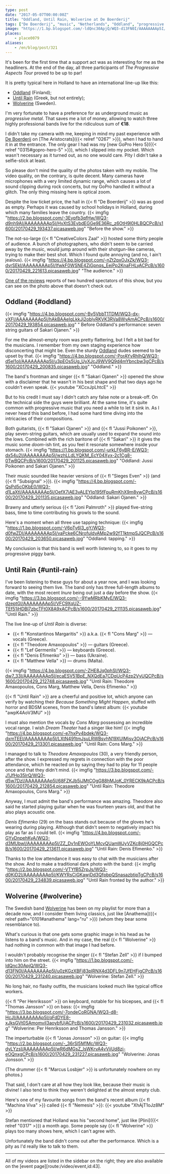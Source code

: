 ```yaml
---
type: post
date: "2017-05-07T00:00:00Z"
title: "Oddland, Until Rain, Wolverine at De Boerderij"
tags: ["De Boerderij", "music", "Netherlands", "Oddland", "progressive metal", "progressive rock", "Until Rain", "Wolverine", "Zoetermeer"]
image: "https://1.bp.blogspot.com/-ldQnc30ApjQ/WQ3-d13FN0I/AAAAAAAAp5I/u0zKGzXBFi83pIRNX4d3DFL9n7JfEHFjgCPcB/s1600/20170429_231240.picasaweb.jpg"
places:
    - place0079
aliases:
    - /en/blog/post/321
---
```


It's been for the first time that a support act was as interesting for me as the headliners. At the end of the day, all three participants of *The Progressive Aspects Tour* proved to be up to par!

<!--more-->

It is pretty typical here in Holland to have an international line-up like this:

* [Oddland](http://www.oddlandband.com/) (Finland);
* [Until Rain](https://untilrain.bandcamp.com/) (Greek, but not entirely);
* [Wolverine](http://www.wolverine-overdose.com/) (Sweden).

I'm very fortunate to have a preference for as underground music as *progressive metal*. That saves me a lot of money, allowing to watch  three highly professional bands live for the ridiculous sum of **€18**.

I didn't take my camera with me, keeping in mind my past experience with [De Boerderij](http://cultuurpodiumboerderij.nl/) on [The Aristocrats]({{< relref "0267" >}}), when I had to hand it in at the entrance. The only gear I had was my [new GoPro Hero 5]({{< relref "0315#gopro-hero-5" >}}), which I slipped into my pocket. Which wasn't necessary as it turned out, as no one would care. Pity I didn't take a selfie-stick at least.

So please don't mind the quality of the photos taken with my mobile. The video quality, on the contrary, is quite decent. Many cameras have microphones with a very limited dynamic range, which causes a lot of sound clipping during rock concerts, but my GoPro handled it without a glitch. The only thing missing here is optical zoom.

Despite the low ticket price, the hall in {{< fl "De Boerderij" >}} was as good as empty. Perhaps it was caused by school holidays in Holland, during which many families leave the country.
{{< imgfig "https://2.bp.blogspot.com/-3Eypfb3qfHw/WQ3-d9nh9AI/AAAAAAAAp5I/HvXtS3EvbdEGGe9E36Rc_z6OtH9l0HLBQCPcB/s1600/20170429_193437.picasaweb.jpg" "Before the show." >}}

The not-so-large {{< fl "CreativeColors Zaal" >}} hosted some thirty people of audience. A bunch of photographers, who didn't seem to be carried away by the music, would jump around with their shotgun-like cameras, trying to make their best shot. Which I found quite annoying (and no, I ain't jealous).
{{< imgfig "https://4.bp.blogspot.com/-nZt2pxOJxZk/WQ3-dyrSEkI/AAAAAAAAp5I/IfwkF0WSNE4ZjGpnqs_EejPp2KnaFHLyACPcB/s1600/20170429_221613.picasaweb.jpg" "The audience." >}}

[One of the reviews](http://rockmuzine.nl/2017/05/02/progressive-aspects-tour-met-wolverine-rain-en-oddland-daalt-neer-de-boerderrij/) reports of two hundred spectators of this show, but you can see on the photo above that doesn't check out.

## Oddland {#oddland}

{{< imgfig "https://4.bp.blogspot.com/-Bv5VbbT1TDM/WQ3-dx-xXFI/AAAAAAAAp5I/hAkBAAeIgLkkJj2oblyRKVK3RVa8WvAmACPcB/s1600/20170429_193854.picasaweb.jpg" " Before Oddland's performance: seven string guitars of Sakari Ojanen." >}}

For me the almost-empty room was pretty flattering, but I felt a bit bad for the musicians. I remember from my own staging experience how disconcerting that might be. Even the sturdy [Oddland](http://www.oddlandband.com/) dudes seemed to be upset by that.
{{< imgfig "https://4.bp.blogspot.com/-PorAYvRhlhQ/WQ3-d5el1oI/AAAAAAAAp5I/u3pEOs5Ug_UyXJcJ9WV9Q9d4mYbncbw3gCPcB/s1600/20170429_200835.picasaweb.jpg" "Oddland." >}}

The band's frontman and singer {{< fl "Sakari Ojanen" >}} opened the show with a disclaimer that he wasn't in his best shape and that two days ago he couldn't even speak.
{{< youtube "XCcxJpLhtcE" >}}

But to his credit I must say I didn't catch any false note or a break-off. On the technical side the guys were brilliant. At the same time, it's quite common with progressive music that you need a while to let it sink in. As I never heard this band before, I had some hard time diving into the intricacies of their compositions.

Both guitarists, {{< fl "Sakari Ojanen" >}} and {{< fl "Jussi Poikonen" >}}, play seven-string guitars, which are usually used to expand the sound into the lows. Combined with the rich baritone of {{< fl "Sakari" >}} it gives the music some *doom*-ish tint, as you feel it resonate somewhere inside your stomach.
{{< imgfig "https://1.bp.blogspot.com/-urkLF6yBR-E/WQ3-dx54u2I/AAAAAAAAp5I/wzhLLdLYQKM_EcY04Xyx-2c1Cg8-0TwBQCPcB/s1600/20170429_201125.picasaweb.jpg" "Oddland: Jussi Poikonen and Sakari Ojanen." >}}

Their music sounded like heavier versions of {{< fl "Sieges Even" >}} (and {{< fl "Subsignal" >}}).
{{< imgfig "https://4.bp.blogspot.com/-QsPd5cOKbE0/WQ3-d1LaXtI/AAAAAAAAp5I/OefX7iAE3vALEYlq195fFpuRmKhX9m8vwCPcB/s1600/20170429_201135.picasaweb.jpg" "Oddland: Sakari Ojanen." >}}

Brawny and utterly serious {{< fl "Joni Palmroth" >}} played five-string bass, time to time contributing his growls to the sound.

Here's a moment when all three use tapping technique:
{{< imgfig "https://1.bp.blogspot.com/-V6pTy6l3_gY/WQ3-d0fwZDI/AAAAAAAAp5I/vaPcke6CNrofuldvAMp2w92fT1ktmpSJQCPcB/s1600/20170429_203650.picasaweb.jpg" "Oddland: tapping." >}}

My conclusion is that this band is well worth listening to, so it goes to my progressive piggy bank.

## Until Rain {#until-rain}

I've been listening to these guys for about a year now, and I was looking forward to seeing them live. The band only has three full-length albums to date, with the most recent *Inure* being out just a day before the show.
{{< imgfig "https://3.bp.blogspot.com/--9YwMRbKMyE/WQ3-dzeptGI/AAAAAAAAp5I/VFC9XqUZ-TEf51iHDBl7zbcTFt0X8A9xACPcB/s1600/20170429_211135.picasaweb.jpg" "Until Rain." >}}

The live line-up of *Until Rain* is diverse:

* {{< fl "Konstantinos Margaritis" >}} a.k.a. {{< fl "Cons Marg" >}} — vocals (Greece).
* {{< fl "Theodore Amaxopoulos" >}} — guitars (Greece).
* {{< fl "Lef Germenlis" >}} — keyboards (Greece).
* {{< fl "Denis Efimenko" >}} — bass (Ukraine).
* {{< fl "Matthew Vella" >}} — drums (Malta).

{{< imgfig "https://4.bp.blogspot.com/-ZHE8Jq0phSI/WQ3-dw7_33I/AAAAAAAAp5I/ecaESV51BpE_NXQdEa7CDqUcP4zp2VyUQCPcB/s1600/20170429_212748.picasaweb.jpg" "Until Rain: Theodore Amaxopoulos, Cons Marg, Matthew Vella, Denis Efimenko." >}}

{{< fl "Until Rain" >}} are a cheerful and positive lot, which anyone can verify by watching their *Because Something Might Happen*, stuffed with horror and BDSM scenes, from the band's latest album:
{{< youtube "awpK4AoV3MU" >}}

I must also mention the vocals by *Cons Marg* possessing an incredible vocal range. I wish *Dream Theater* had a singer like him!
{{< imgfig "https://4.bp.blogspot.com/-e7hxPv4bdek/WQ3-dxmTEEI/AAAAAAAAp5I/LXtN491tmJsuLRWBsvhN19XUIMjsv3OjACPcB/s1600/20170429_213301.picasaweb.jpg" "Until Rain: Cons Marg." >}}

I managed to talk to *Theodore Amaxopoulos* (30), a very friendly person, after the show. I expressed my regrets in connection with the poor attendance, which he reacted on by saying they had to play for 11 people once and that they didn't mind.
{{< imgfig "https://3.bp.blogspot.com/-J1JfHp35lrQ/WQ3-d5w7DzI/AAAAAAAAp5I/68FZKJb5iJMtCOgG88hMJoK_0YRECK9kACPcB/s1600/20170429_212854.picasaweb.jpg" "Until Rain: Theodore Amaxopoulos, Cons Marg." >}}

Anyway, I must admit the band's performance was amazing. Theodore also said he started playing guitar when he was fourteen years old, and that he also plays acoustic one.

*Denis Efimenko* (29) on the bass stands out because of the gloves he's wearing during playing. Although that didn't seem to negatively impact his play as far as I could tell.
{{< imgfig "https://4.bp.blogspot.com/-GYvDnpehKyA/WQ3-d3MUbwI/AAAAAAAAp5I/ZZ_Dv1nEWOoYLMcvQUamWJyVZKc8j0HGQCPcB/s1600/20170429_213611.picasaweb.jpg" "Until Rain: Denis Efimenko." >}}

Thanks to the low attendance it was easy to chat with the musicians after the show. And to make a traditional dark photo with the band:
{{< imgfig "https://2.bp.blogspot.com/-VTYfB5ZrpJs/WQ3-d0KiD2I/AAAAAAAAp5I/KWYRsCiGKawjDd3QfpbpQSnasazbtipTgCPcB/s1600/20170429_234839.picasaweb.jpg" "Until Rain fronted by the author." >}}

## Wolverine {#wolverine}

The Swedish band [Wolverine](http://www.wolverine-overdose.com/) has been on my playlist for more than a decade now, and I consider them living classics, just like [Anathema]({{< relref path="0101#anathema" lang="ru" >}}) (whom they bear some resemblance to).

What's curious is that one gets some graphic image in his head as he listens to a band's music. And in my case, the real {{< fl "Wolverine" >}} had nothing in common with that image I had before.

I wouldn't probably recognise the singer {{< fl "Stefan Zell" >}} if I bumped into him on the street.
{{< imgfig "https://1.bp.blogspot.com/-ldQnc30ApjQ/WQ3-d13FN0I/AAAAAAAAp5I/u0zKGzXBFi83pIRNX4d3DFL9n7JfEHFjgCPcB/s1600/20170429_231240.picasaweb.jpg" "Wolverine: Stefan Zell." >}}

No long hair, no flashy outfits, the musicians looked much like typical office workers.

{{< fl "Per Henriksson" >}} on keyboard, notable for his bicepses, and {{< fl "Thomas Jansson" >}} on bass:
{{< imgfig "https://3.bp.blogspot.com/-7ondeCoRGNA/WQ3-d8-HcJI/AAAAAAAAp5I/qFdDYE8-xJksGVt0SAmomviI3aoybfUjACPcB/s1600/20170429_231032.picasaweb.jpg" "Wolverine: Per Henriksson and Thomas Jansson." >}}

The imperturbable {{< fl "Jonas Jonsson" >}} on guitar:
{{< imgfig "https://2.bp.blogspot.com/-_36rSl5M1Mc/WQ3-dyLYzsI/AAAAAAAAp5I/wR6dMGsZ_IsWKrvA4vViiUd8zi-eOQnxgCPcB/s1600/20170429_231227.picasaweb.jpg" "Wolverine: Jonas Jonsson." >}}

(The drummer {{< fl "Marcus Losbjer" >}} is unfortunately nowhere on my photos.)

That said, I don't care at all how they look like, because their music is divine! I also tend to think they weren't delighted at the almost empty club.

Here's one of my favourite songs from the band's recent album {{< fl "Machina Viva" >}} called {{< fl "Nemesis" >}}:
{{< youtube "XhAjT1oJz8M" >}}

Stefan mentioned that Holland was his "second home", just like [Plini]({{< relref "0317" >}}) a month ago. Some people say {{< fl "Wolverine" >}} plays too many shows here, which I can't agree with.

Unfortunately the band didn't come out after the performance. Which is a pity as I'd really like to talk to them.

---

All of my videos are listed in the sidebar on the right; they are also available on the [event page][route:/video/event,id:43].

